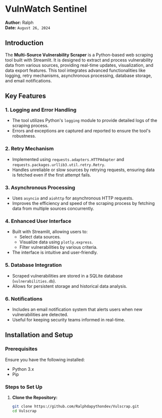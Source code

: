 # VulnWatch Sentinel

**Author:** Ralph  
**Date:** `August 26, 2024`

## Introduction

The **Multi-Source Vulnerability Scraper** is a Python-based web scraping tool built with Streamlit. It is designed to extract and process vulnerability data from various sources, providing real-time updates, visualization, and data export features. This tool integrates advanced functionalities like logging, retry mechanisms, asynchronous processing, database storage, and email notifications.

## Key Features

### 1. Logging and Error Handling
- The tool utilizes Python's `logging` module to provide detailed logs of the scraping process.
- Errors and exceptions are captured and reported to ensure the tool's robustness.

### 2. Retry Mechanism
- Implemented using `requests.adapters.HTTPAdapter` and `requests.packages.urllib3.util.retry.Retry`.
- Handles unreliable or slow sources by retrying requests, ensuring data is fetched even if the first attempt fails.

### 3. Asynchronous Processing
- Uses `asyncio` and `aiohttp` for asynchronous HTTP requests.
- Improves the efficiency and speed of the scraping process by fetching data from multiple sources concurrently.

### 4. Enhanced User Interface
- Built with Streamlit, allowing users to:
  - Select data sources.
  - Visualize data using `plotly.express`.
  - Filter vulnerabilities by various criteria.
- The interface is intuitive and user-friendly.

### 5. Database Integration
- Scraped vulnerabilities are stored in a SQLite database (`vulnerabilities.db`).
- Allows for persistent storage and historical data analysis.

### 6. Notifications
- Includes an email notification system that alerts users when new vulnerabilities are detected.
- Useful for keeping security teams informed in real-time.

## Installation and Setup

### Prerequisites
Ensure you have the following installed:
- Python 3.x
- Pip

### Steps to Set Up

1. **Clone the Repository:**
   ```bash
   git clone https://github.com/Ralphdapythondev/Vulscrap.git
   cd Vulscrap

